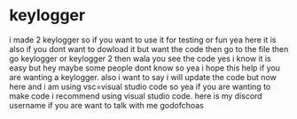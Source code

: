 # keylogger
i made 2 keylogger so if you want to use it for testing or fun yea here it is also if you dont want to dowload it but want the code then go to the file then go keylogger or keylogger 2 then wala you see the code yes i know it is easy but hey maybe some people dont know so yea i hope this help if you are wanting a keylogger. also i want to say i will update the code but now here and i am using vsc=visual studio code so yea if you are wanting to make code i recommend using visual studio code.
here is my discord username if you are want to talk with me 
godofchoas
